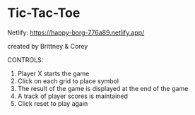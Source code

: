 # Tic-Tac-Toe

Netlify: https://happy-borg-776a89.netlify.app/

created by Brittney & Corey

CONTROLS: 
1. Player X starts the game
2. Click on each grid to place symbol
3. The result of the game is displayed at the end of the game
4. A track of player scores is maintained
5. Click reset to play again
